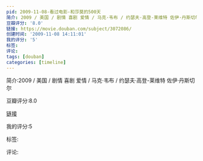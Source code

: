 ```yaml
---
pid: 2009-11-08-看过电影-和莎莫的500天
简介: 2009 / 美国 / 剧情 喜剧 爱情 / 马克·韦布 / 约瑟夫·高登-莱维特 佐伊·丹斯切尔
豆瓣评分: '8.0'
链接: https://movie.douban.com/subject/3072086/
创建时间: '2009-11-08 14:11:01'
我的评分: '5'
标签:
评论:
tags: [douban]
categories: [timeline]
---
```

简介:2009 / 美国 / 剧情 喜剧 爱情 / 马克·韦布 / 约瑟夫·高登-莱维特 佐伊·丹斯切尔

豆瓣评分:8.0

[链接](https://movie.douban.com/subject/3072086/)

我的评分:5

标签:

评论:

